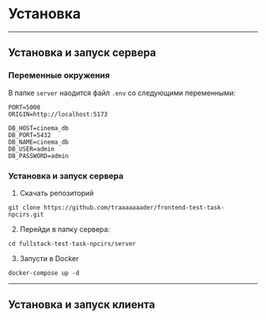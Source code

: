 # Установка

---

## Установка и запуск сервера

### Переменные окружения

В папке `server` наодится файл `.env` со следующими переменными:

```env
PORT=5000
ORIGIN=http://localhost:5173

DB_HOST=cinema_db
DB_PORT=5432
DB_NAME=cinema_db
DB_USER=admin
DB_PASSWORD=admin
```

### Установка и запуск сервера

1. Скачать репозиторий

```
git clone https://github.com/traaaaaaader/frontend-test-task-npcirs.git
```

2. Перейди в папку сервера:

```
cd fullstack-test-task-npcirs/server
```

3. Запусти в Docker

```
docker-compose up -d
```

---

## Установка и запуск клиента
